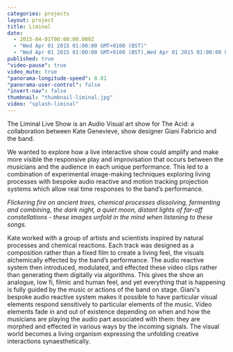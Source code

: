 ```yaml
---
categories: projects
layout: project
title: Liminal
date: 
  - 2015-04-01T00:00:00.000Z
  - "Wed Apr 01 2015 01:00:00 GMT+0100 (BST)"
  - "Wed Apr 01 2015 01:00:00 GMT+0100 (BST),Wed Apr 01 2015 01:00:00 GMT+0100 (BST)"
published: true
"video-pause": true
video_mute: true
"panorama-longitude-speed": 0.01
"panorama-user-control": false
"invert-nav": false
thumbnail: "thumbnail-liminal.jpg"
video: "splash-liminal"
---
```


The Liminal Live Show is an Audio Visual art show for The Acid: a collaboration between Kate Genevieve, show designer Giani Fabricio and the band.

We wanted to explore how a live interactive show could amplify and make more visible the responsive play and improvisation that occurs between the musicians and the audience in each unique performance. This led to a combination of experimental image-making techniques exploring living processes with bespoke audio reactive and motion tracking projection systems which allow real time responses to the band’s performance.

_Flickering fire on ancient trees, chemical processes dissolving, fermenting and combining, the dark night, a quiet moon, distant lights of far-off constellations - these images unfold in the mind when listening to these songs._

Kate worked with a group of artists and scientists inspired by natural processes and chemical reactions. Each track was designed as a composition rather than a fixed film to create a living feel, the visuals alchemically effected by the band’s performance. The audio reactive system then introduced, modulated, and effected these video clips rather than generating them digitally via algorithms. This gives the show an analogue, low fi, filmic and human feel, and yet everything that is happening is fully guided by the music or actions of the band on stage. Giani's bespoke audio reactive system makes it possible to have particular visual elements respond sensitively to particular elements of the music. Video elements fade in and out of existence depending on when and how the musicians are playing the audio part associated with them: they are morphed and effected in various ways by the incoming signals. The visual world becomes a living organism expressing the unfolding creative interactions synaesthetically.